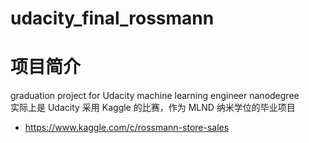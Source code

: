 # udacity_final_rossmann
# 项目简介
graduation project for Udacity machine learning engineer nanodegree  
实际上是 Udacity 采用 Kaggle 的比赛，作为 MLND 纳米学位的毕业项目  
- https://www.kaggle.com/c/rossmann-store-sales  

